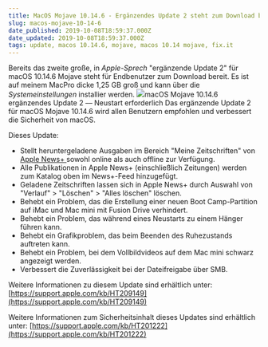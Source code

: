 ```yaml
---
title: MacOS Mojave 10.14.6 - Ergänzendes Update 2 steht zum Download bereit
slug: macos-mojave-10-14-6
date_published: 2019-10-08T18:59:37.000Z
date_updated: 2019-10-08T18:59:37.000Z
tags: update, macos 10.14.6, mojave, macos 10.14 mojave, fix.it
---
```


Bereits das zweite große, in *Apple-Sprech* "ergänzende Update 2" für macOS 10.14.6 Mojave steht für Endbenutzer zum Download bereit. Es ist auf meinem MacPro dicke 1,25 GB groß und kann über die *Systemeinstellungen* installier werden.
![](__GHOST_URL__/content/images/2019/10/Bildschirmfoto-2019-10-08-um-20.55.08.png)macOS Mojave 10.14.6 ergänzendes Update 2  –– Neustart erforderlich
Das ergänzende Update 2 für macOS Mojave 10.14.6 wird allen Benutzern empfohlen und verbessert die Sicherheit von macOS.

Dieses Update:

- Stellt heruntergeladene Ausgaben im Bereich "Meine Zeitschriften" von [Apple News+ ](https://support.apple.com/de-de/HT209514)sowohl online als auch offline zur Verfügung.
- Alle Publikationen in Apple News+ (einschließlich Zeitungen) werden zum Katalog oben im News+-Feed hinzugefügt.
- Geladene Zeitschriften lassen sich in Apple News+ durch Auswahl von "Verlauf" > "Löschen" > "Alles löschen" löschen.
- Behebt ein Problem, das die Erstellung einer neuen Boot Camp-Partition auf iMac und Mac mini mit Fusion Drive verhindert.
- Behebt ein Problem, das während eines Neustarts zu einem Hänger führen kann.
- Behebt ein Grafikproblem, das beim Beenden des Ruhezustands auftreten kann.
- Behebt ein Problem, bei dem Vollbildvideos auf dem Mac mini schwarz angezeigt werden.
- Verbessert die Zuverlässigkeit bei der Dateifreigabe über SMB.

Weitere Informationen zu diesem Update sind erhältlich unter: [https://support.apple.com/kb/HT209149](https://support.apple.com/kb/HT209149)

Weitere Informationen zum Sicherheitsinhalt dieses Updates sind erhältlich unter: [https://support.apple.com/kb/HT201222](https://support.apple.com/kb/HT201222)
